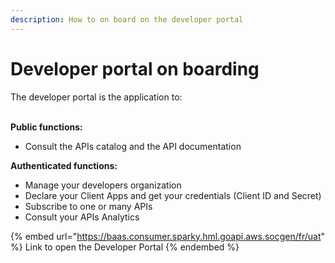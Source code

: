 ```yaml
---
description: How to on board on the developer portal
---
```


# Developer portal on boarding

The developer portal is the application to:

\
**Public functions:**

* Consult the APIs catalog and the API documentation

**Authenticated functions:**

* Manage your developers organization
* Declare your Client Apps and get your credentials (Client ID and Secret)&#x20;
* Subscribe to one or many APIs
* Consult your APIs Analytics

{% embed url="https://baas.consumer.sparky.hml.goapi.aws.socgen/fr/uat" %}
Link to open the Developer Portal
{% endembed %}

